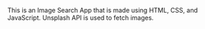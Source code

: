 This is an Image Search App that is made using HTML, CSS, and JavaScript. Unsplash API is used to fetch images.
